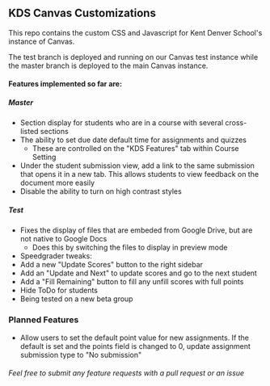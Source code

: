 ## KDS Canvas Customizations

This repo contains the custom CSS and Javascript for Kent Denver School's instance of Canvas.

The test branch is deployed and running on our Canvas test instance while the master branch is deployed to the main Canvas instance.

#### Features implemented so far are:

##### Master
- Section display for students who are in a course with several cross-listed sections
- The ability to set due date default time for assignments and quizzes
  - These are controlled on the "KDS Features" tab within Course Setting
- Under the student submission view, add a link to the same submission that opens it in a new tab. This allows students to view feedback on the document more easily
- Disable the ability to turn on high contrast styles

##### Test
- Fixes the display of files that are embeded from Google Drive, but are not native to Google Docs
    - Does this by switching the files to display in preview mode
- Speedgrader tweaks:
 - Add a new "Update Scores" button to the right sidebar
 - Add an "Update and Next" to update scores and go to the next student
 - Add a "Fill Remaining" button to fill any unfill scores with full points
- Hide ToDo for students
 - Being tested on a new beta group

### Planned Features

- Allow users to set the default point value for new assignments. If the default is set and the points field is changed to 0, update assignment submission type to "No submission"

###### Feel free to submit any feature requests with a pull request or an issue
